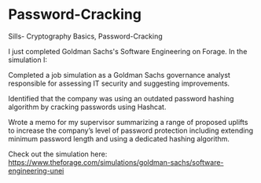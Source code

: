 # Password-Cracking

Sills- 
Cryptography Basics, Password-Cracking


I just completed Goldman Sachs's Software Engineering on Forage. In the simulation I:

Completed a job simulation as a Goldman Sachs governance analyst responsible for assessing IT security and suggesting improvements. 

Identified that the company was using an outdated password hashing algorithm by cracking passwords using Hashcat.

Wrote a memo for my supervisor summarizing a range of proposed uplifts to increase the company’s level of password protection including extending minimum password length and using a dedicated hashing algorithm.

Check out the simulation here: https://www.theforage.com/simulations/goldman-sachs/software-engineering-unei

